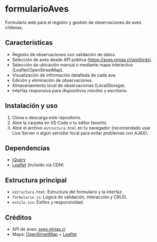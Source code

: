 # formularioAves

Formulario web para el registro y gestión de observaciones de aves chilenas.

## Características
- Registro de observaciones con validación de datos.
- Selección de aves desde API pública (https://aves.ninjas.cl/api/birds).
- Selección de ubicación manual o mediante mapa interactivo (Leaflet/OpenStreetMap).
- Visualización de información detallada de cada ave.
- Edición y eliminación de observaciones.
- Almacenamiento local de observaciones (LocalStorage).
- Interfaz responsiva para dispositivos móviles y escritorio.

## Instalación y uso
1. Clona o descarga este repositorio.
2. Abre la carpeta en VS Code o tu editor favorito.
3. Abre el archivo `estructura.html` en tu navegador (recomendado usar Live Server o algún servidor local para evitar problemas con AJAX).

## Dependencias
- [jQuery](https://jquery.com/)
- [Leaflet](https://leafletjs.com/) (incluido vía CDN)

## Estructura principal
- `estructura.html`: Estructura del formulario y la interfaz.
- `formulario.js`: Lógica de validación, interacción y CRUD.
- `estilo.css`: Estilos y responsividad.

## Créditos
- API de aves: [aves.ninjas.cl](https://aves.ninjas.cl)
- Mapa: [OpenStreetMap](https://www.openstreetmap.org/) + [Leaflet](https://leafletjs.com/)
